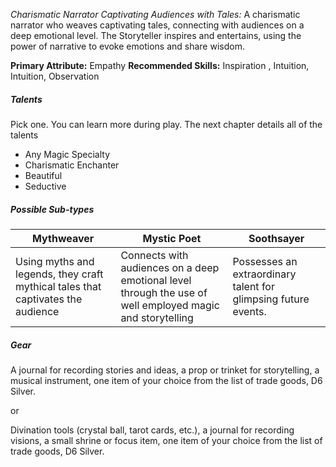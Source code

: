 *Charismatic Narrator Captivating Audiences with Tales:* A charismatic narrator who weaves captivating tales, connecting with audiences on a deep emotional level. The Storyteller inspires and entertains, using the power of narrative to evoke emotions and share wisdom.

**Primary Attribute:** Empathy
**Recommended Skills:** Inspiration , Intuition, Intuition, Observation

##### Talents
Pick one. You can learn more during play. The next chapter details all of the talents
- Any Magic Specialty
- Charismatic Enchanter
- Beautiful
- Seductive

##### Possible Sub-types
| Mythweaver | Mystic Poet | Soothsayer |
| ---- | ---- | ---- |
| Using myths and legends, they craft mythical tales that captivates the audience | Connects with audiences on a deep emotional level through the use of well employed magic and storytelling | Possesses an extraordinary talent for glimpsing future events. |

##### Gear
A journal for recording stories and ideas, a prop or trinket for storytelling, a musical instrument, one item of your choice from the list of trade goods, D6 Silver.

or

Divination tools (crystal ball, tarot cards, etc.), a journal for recording visions, a small shrine or focus item, one item of your choice from the list of trade goods, D6 Silver.
